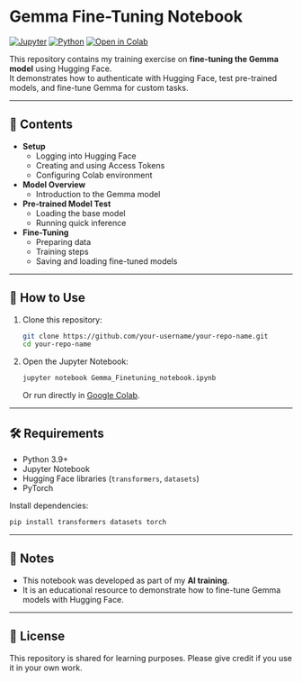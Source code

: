 # Gemma Fine-Tuning Notebook

[![Jupyter](https://img.shields.io/badge/Notebook-Jupyter-orange)](#)
[![Python](https://img.shields.io/badge/Python-3.9%2B-blue)](#) [![Open
in
Colab](https://img.shields.io/badge/Open%20in-Colab-brightgreen)](https://colab.research.google.com)

This repository contains my training exercise on **fine-tuning the Gemma
model** using Hugging Face.\
It demonstrates how to authenticate with Hugging Face, test pre-trained
models, and fine-tune Gemma for custom tasks.

------------------------------------------------------------------------

## 📖 Contents

-   **Setup**
    -   Logging into Hugging Face
    -   Creating and using Access Tokens
    -   Configuring Colab environment
-   **Model Overview**
    -   Introduction to the Gemma model
-   **Pre-trained Model Test**
    -   Loading the base model
    -   Running quick inference
-   **Fine-Tuning**
    -   Preparing data
    -   Training steps
    -   Saving and loading fine-tuned models

------------------------------------------------------------------------

## 🚀 How to Use

1.  Clone this repository:

    ``` bash
    git clone https://github.com/your-username/your-repo-name.git
    cd your-repo-name
    ```

2.  Open the Jupyter Notebook:

    ``` bash
    jupyter notebook Gemma_Finetuning_notebook.ipynb
    ```

    Or run directly in [Google
    Colab](https://colab.research.google.com).

------------------------------------------------------------------------

## 🛠️ Requirements

-   Python 3.9+
-   Jupyter Notebook
-   Hugging Face libraries (`transformers`, `datasets`)
-   PyTorch

Install dependencies:

``` bash
pip install transformers datasets torch
```

------------------------------------------------------------------------

## 📌 Notes

-   This notebook was developed as part of my **AI training**.
-   It is an educational resource to demonstrate how to fine-tune Gemma
    models with Hugging Face.

------------------------------------------------------------------------

## 📜 License

This repository is shared for learning purposes. Please give credit if
you use it in your own work.

